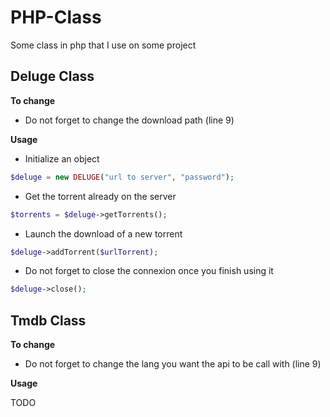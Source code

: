 # PHP-Class
Some class in php that I use on some project

## Deluge Class

**To change**

- Do not forget to change the download path (line 9)

**Usage**

- Initialize an object
```php
$deluge = new DELUGE("url to server", "password");
```
- Get the torrent already on the server
```php
$torrents = $deluge->getTorrents();
```
- Launch the download of a new torrent
```php
$deluge->addTorrent($urlTorrent);
```
- Do not forget to close the connexion once you finish using it
```php
$deluge->close();
```

## Tmdb Class

**To change**

- Do not forget to change the lang you want the api to be call with (line 9)

**Usage**

TODO
